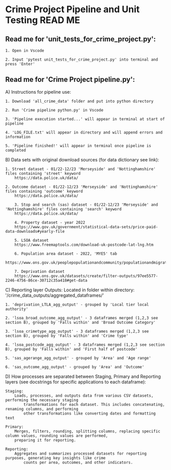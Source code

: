 # Crime Project Pipeline and Unit Testing READ ME

## Read me for 'unit_tests_for_crime_project.py':

	1. Open in Vscode
 
	2. Input 'pytest unit_tests_for_crime_project.py' into terminal and press 'Enter'



## Read me for 'Crime Project pipeline.py': 

A) Instructions for pipeline use:

	1. Download 'all_crime_data' folder and put into python directory
 
	2. Run 'Crime pipeline python.py' in Vscode
 
	3. 'Pipeline execution started...' will appear in terminal at start of pipeline
 
	4. 'LOG_FILE.txt' will appear in directory and will append errors and information
 
	5. 'Pipeline finished!' will appear in terminal once pipeline is completed
 
	  

B) Data sets with original download sources (for data dictionary see link):

	1. Street dataset - 01/22-12/23 'Merseyside' and 'Nottinghamshire' files containing 'street' keyword
		https://data.police.uk/data/ 
  
	2. Outcome dataset - 01/22-12/23 'Merseyside' and 'Nottinghamshire' files containing 'outcome' keyword
		https://data.police.uk/data/ 
  
    	3. Stop and search (sas) dataset - 01/22-12/23 'Merseyside' and 'Nottinghamshire' files containing 'search' keyword
		https://data.police.uk/data/ 
  
    	4. Property dataset - year 2022
		https://www.gov.uk/government/statistical-data-sets/price-paid-data-downloads#yearly-file
  
    	5. LSOA dataset
		https://www.freemaptools.com/download-uk-postcode-lat-lng.htm
  
    	6. Population area dataset - 2022, 'MYE5' tab 
		https://www.ons.gov.uk/peoplepopulationandcommunity/populationandmigration/populationestimates/datasets/populationestimatesforukenglandandwalesscotlandandnorthernireland
  
    	7. Deprivation dataset
		https://www.ons.gov.uk/datasets/create/filter-outputs/97ee5577-2246-4756-86ce-30712c35a418#get-data

C) Reporting layer Outputs:
	Located in folder within directory:
	'/crime_data_outputs/aggregated_dataframes/'

	1. 'deprivation_LTLA_agg_output' - grouped by 'Local tier local authority'
 
	2. 'lsoa_broad_outcome_agg_output' - 3 dataframes merged (1,2,3 see section B), grouped by 'Falls within' and 'Broad Outcome Category'
 
	3. 'lsoa_crimetype_agg_output' - 3 dataframes merged (1,2,3 see section B), grouped by 'Falls within' and 'Crime type'
 
	4. 'lsoa_postcode_agg_output' - 3 dataframes merged (1,2,3 see section B), grouped by 'Falls within' and 'First half of postcode'
 
	5. 'sas_agerange_agg_output' - grouped by 'Area' and 'Age range'
 
	6. 'sas_outcome_agg_output' - grouped by 'Area' and 'Outcome'


D) How processes are separated between Staging, Primary and Reporting layers (see docstrings for specific applications to each dataframe):

	Staging:
		Loads, processes, and outputs data from various CSV datasets, performing the necessary staging 
    		transformations for each dataset. This includes concatenating, renaming columns, and performing
    		other transformations like converting dates and formatting text

	Primary:
		Merges, filters, rounding, splitting columns, replacing specific column values, rounding values are performed, 
		preparing it for reporting.

	Reporting:
		Aggregates and summarizes processed datasets for reporting purposes, generating key insights like crime 
        	counts per area, outcomes, and other indicators.


